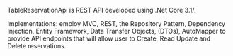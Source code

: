 TableReservationApi is REST API developed using .Net Core 3.1/.

Implementations:
employ MVC, REST, the Repository Pattern, Dependency Injection, 
Entity Framework, Data Transfer Objects, (DTOs), AutoMapper 
to provide API endpoints that will allow user to Create, Read Update and Delete reservations.
